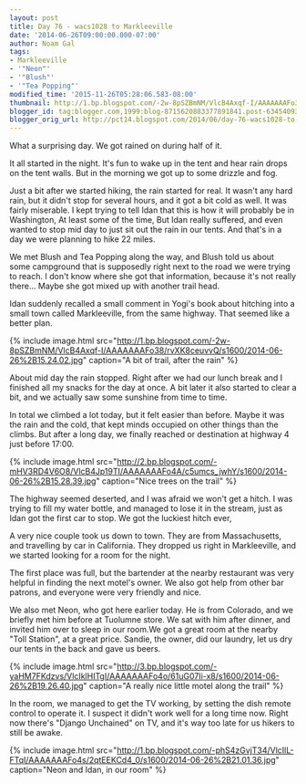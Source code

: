 ```yaml
---
layout: post
title: Day 76 - wacs1028 to Markleeville
date: '2014-06-26T09:00:00.000-07:00'
author: Noam Gal
tags:
- Markleeville
- '"Neon"'
- '"Blush"'
- '"Tea Popping"'
modified_time: '2015-11-26T05:28:06.583-08:00'
thumbnail: http://1.bp.blogspot.com/-2w-8pSZBmNM/VlcB4Axqf-I/AAAAAAAFo38/rvXK8ceuvvQ/s72-c/2014-06-26%2B15.24.02.jpg
blogger_id: tag:blogger.com,1999:blog-8715620883377891841.post-6345409331919052071
blogger_orig_url: http://pct14.blogspot.com/2014/06/day-76-wacs1028-to-markleeville.html
---
```

What a surprising day. We got rained on during half of it.

It all started in the night. It's fun to wake up in the tent and hear rain drops on the tent walls. But in the morning we got up to some drizzle and fog.

Just a bit after we started hiking, the rain started for real. It wasn't any hard rain, but it didn't stop for several hours, and it got a bit cold as well. It was fairly miserable. I kept trying to tell Idan that this is how it will probably be in Washington, At least some of the time, But Idan really suffered, and even wanted to stop mid day to just sit out the rain in our tents. And that's in a day we were planning to hike 22 miles.

We met Blush and Tea Popping along the way, and Blush told us about some campground that is supposedly right next to the road we were trying to reach. I don't know where she got that information, because it's not really there... Maybe she got mixed up with another trail head.

Idan suddenly recalled a small comment in Yogi's book about hitching into a small town called Markleeville, from the same highway. That seemed like a better plan.

{% include image.html src="http://1.bp.blogspot.com/-2w-8pSZBmNM/VlcB4Axqf-I/AAAAAAAFo38/rvXK8ceuvvQ/s1600/2014-06-26%2B15.24.02.jpg" caption="A bit of trail, after the rain" %}

About mid day the rain stopped. Right after we had our lunch break and I finished all my snacks for the day at once. A bit later it also started to clear a bit, and we actually saw some sunshine from time to time.

In total we climbed a lot today, but it felt easier than before. Maybe it was the rain and the cold, that kept minds occupied on other things than the climbs. But after a long day, we finally reached or destination at highway 4 just before 17:00.

{% include image.html src="http://2.bp.blogspot.com/-mHV3RD4V6O8/VlcB4Jp19TI/AAAAAAAFo4A/c5umcs_jwhY/s1600/2014-06-26%2B15.28.39.jpg" caption="Nice trees on the trail" %}

The highway seemed deserted, and I was afraid we won't get a hitch. I was trying to fill my water bottle, and managed to lose it in the stream, just as Idan got the first car to stop. We got the luckiest hitch ever,

A very nice couple took us down to town. They are from Massachusetts, and travelling by car in California. They dropped us right in Markleeville, and we started looking for a room for the night.

The first place was full, but the bartender at the nearby restaurant was very helpful in finding the next motel's owner. We also got help from other bar patrons, and everyone were very friendly and nice.

We also met Neon, who got here earlier today. He is from Colorado, and we briefly met him before at Tuolumne store. We sat with him after dinner, and invited him over to sleep in our room.We got a great room at the nearby "Toll Station", at a great price. Sandie, the owner, did our laundry, let us dry our tents in the back and gave us beers.

{% include image.html src="http://3.bp.blogspot.com/-yaHM7FKdzvs/VlcIklHITgI/AAAAAAAFo4o/61uG07Ii-x8/s1600/2014-06-26%2B19.26.40.jpg" caption="A really nice little motel along the trail" %}

In the room, we managed to get the TV working, by setting the dish remote control to operate it. I suspect it didn't work well for a long time now. Right now there's "Django Unchained" on TV, and it's way too late for us hikers to still be awake.

{% include image.html src="http://1.bp.blogspot.com/-phS4zGvjT34/VlcIlL-FTqI/AAAAAAAFo4s/2qtEEKCd4_0/s1600/2014-06-26%2B21.01.36.jpg" caption="Neon and Idan, in our room" %}
